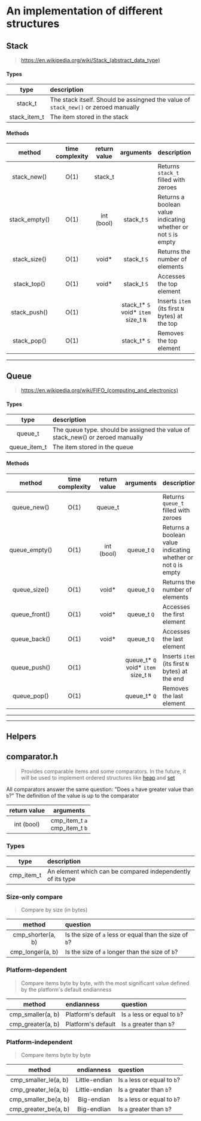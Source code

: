 [//]: # (It's licensed under MIT, btw)

# An implementation of different structures

## Stack
> https://en.wikipedia.org/wiki/Stack_(abstract_data_type)


#### Types
| type          | description                                                                         |
|:-------------:|:------------------------------------------------------------------------------------|
| stack_t       | The stack itself. Should be assingned the value of `stack_new()` or zeroed manually |
| stack_item_t  | The item stored in the stack |

#### Methods
| method        | time complexity   | return value | arguments                                  | description                                                    |
|:-------------:|:-----------------:|:------------:|:------------------------------------------:|:---------------------------------------------------------------|
| stack_new()   | O(1)              | stack_t      |                                            | Returns `stack_t` filled with zeroes                           |
| stack_empty() | O(1)              | int (bool)   | stack_t  `S`                               | Returns a boolean value indicating whether or not `S` is empty |
| stack_size()  | O(1)              | void*        | stack_t  `S`                               | Returns the number of elements                                 |
| stack_top()   | O(1)              | void*        | stack_t  `S`                               | Accesses the top element                                       |
| stack_push()  | O(1)              |              | stack_t* `S`<br>void* `item`<br>size_t `N` | Inserts `item` (its first `N` bytes) at the top                |
| stack_pop()   | O(1)              |              | stack_t* `S`                               | Removes the top element                                        |

---

## Queue
> https://en.wikipedia.org/wiki/FIFO_(computing_and_electronics)


#### Types
| type         | description                                                                    |
|:------------:|:-------------------------------------------------------------------------------|
| queue_t      | The queue type. should be assigned the value of stack_new() or zeroed manually |
| queue_item_t | The item stored in the queue                                                   |

#### Methods
| method        | time complexity | return value | arguments                                  | description                                                        |
|:-------------:|:---------------:|:------------:|:------------------------------------------:|:-------------------------------------------------------------------|
| queue_new()   | O(1)            | queue_t      |                                            | Returns `queue_t` filled with zeroes                               |
| queue_empty() | O(1)            | int (bool)   | queue_t  `Q`                               | Returns a boolean value indicating whether or not `Q` is empty     |
| queue_size()  | O(1)            | void*        | queue_t  `Q`                               | Returns the number of elements                                     |
| queue_front() | O(1)            | void*        | queue_t  `Q`                               | Accesses the first element                                         |
| queue_back()  | O(1)            | void*        | queue_t  `Q`                               | Accesses the last element                                          |
| queue_push()  | O(1)            |              | queue_t* `Q`<br>void* `item`<br>size_t `N` | Inserts `item` (its first `N` bytes) at the end                    |
| queue_pop()   | O(1)            |              | queue_t* `Q`                               | Removes the last element                                           |

---
---

## Helpers
## comparator.h

> Provides comparable items and some comparators.
> In the future, it will be used to implement ordered structures like [heap](https://en.wikipedia.org/wiki/Heap_(data_structure)) and [set](https://en.wikipedia.org/wiki/Set_(abstract_data_type))

All comparators answer the same question: "Does `a` have greater value than `b`?"
The definition of the value is up to the comparator

| return value | arguments                        |
|:------------:|:--------------------------------:|
| int (bool)   | cmp_item_t `a`<br>cmp_item_t `b` |



### Types
| type       | description                                                |
|:----------:|:-----------------------------------------------------------|
| cmp_item_t | An element which can be compared independently of its type |


### Size-only compare
> Compare by size (in bytes)

| method            | question                                               |
|:-----------------:|:-------------------------------------------------------|
| cmp_shorter(a, b) | Is the size of `a` less or equal than the size of `b`? |
| cmp_longer(a, b)  | Is the size of `a` longer than the size of `b`?        |

### Platform-dependent
> Compare items byte by byte, with the most significant value defined by the platform's default endianness

| method            | endianness         | question                       |
|:-----------------:|:-------------------|:-------------------------------|
| cmp_smaller(a, b) | Platform's default | Is `a` less or equal to `b`?   |
| cmp_greater(a, b) | Platform's default | Is `a` greater than `b`?       |

### Platform-independent
> Compare items byte by byte

| method               | endianness    | question                       |
|:--------------------:|:-------------:|:-------------------------------|
| cmp_smaller_le(a, b) | Little-endian | Is `a` less or equal to `b`?   |
| cmp_greater_le(a, b) | Little-endian | Is `a` greater than `b`?       |
| cmp_smaller_be(a, b) | Big-endian    | Is `a` less or equal to `b`?   |
| cmp_greater_be(a, b) | Big-endlian   | Is `a` greater than `b`?       |